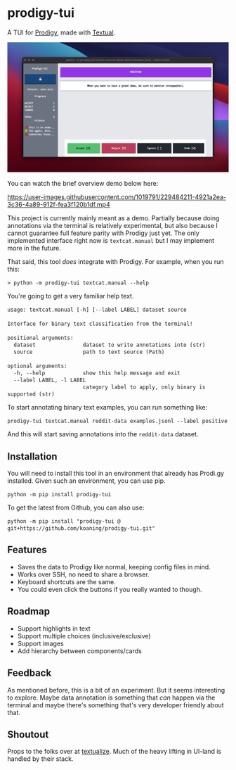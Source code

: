 # prodigy-tui

A TUI for [Prodigy](https://prodi.gy/), made with [Textual](https://textual.textualize.io/). 

![](landing.png)

You can watch the brief overview demo below here:

https://user-images.githubusercontent.com/1019791/229484211-4921a2ea-3c36-4a89-912f-fea3f120b1df.mp4

This project is currently mainly meant as a demo. Partially because doing annotations via the terminal is relatively experimental, but also because I cannot guarantee full feature parity with Prodigy just yet. The only implemented interface right now is `textcat.manual` but I may implement more in the future. 

That said, this tool _does_ integrate with Prodigy. For example, when you run this:

```
> python -m prodigy-tui textcat.manual --help 
```

You're going to get a very familiar help text. 

```
usage: textcat.manual [-h] [--label LABEL] dataset source

Interface for binary text classification from the terminal!

positional arguments:
  dataset               dataset to write annotations into (str)
  source                path to text source (Path)

optional arguments:
  -h, --help            show this help message and exit
  --label LABEL, -l LABEL
                        category label to apply, only binary is supported (str)
```

To start annotating binary text examples, you can run something like: 

```
prodigy-tui textcat.manual reddit-data examples.jsonl --label positive
```

And this will start saving annotations into the `reddit-data` dataset. 

## Installation 

You will need to install this tool in an environment that already has Prodi.gy installed. Given such an environment, you can use pip. 

```
python -m pip install prodigy-tui
```

To get the latest from Github, you can also use:

```
python -m pip install "prodigy-tui @ git+https://github.com/koaning/prodigy-tui.git"
```

## Features 

- Saves the data to Prodigy like normal, keeping config files in mind.
- Works over SSH, no need to share a browser. 
- Keyboard shortcuts are the same. 
- You could even click the buttons if you really wanted to though. 

## Roadmap 

- Support highlights in text
- Support multiple choices (inclusive/exclusive)
- Support images
- Add hierarchy between components/cards

## Feedback

As mentioned before, this is a bit of an experiment. But it seems interesting to explore. Maybe data annotation is something that _can_ happen via the terminal and maybe there's something that's very developer friendly about that.

## Shoutout 

Props to the folks over at [textualize](https://www.textualize.io/). Much of the heavy lifting in UI-land is handled by their stack. 
